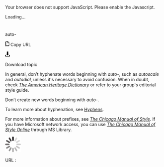 Your browser does not support JavaScript. Please enable the Javascript.

Loading...

# 

auto-

![Copy URL](back-up-backup_files/Copy.png)
Copy URL

![Download](back-up-backup_files/Download.png)

Download topic

In general, don’t hyphenate words beginning with *auto-*, such as *autoscale* and *autodial*, unless it's necessary to avoid confusion. When in doubt, check [*The American Heritage Dictionary*](https://ahdictionary.com/) or refer to your group's editorial style guide.

Don’t create new words beginning with *auto-.*

To learn more about hyphenation, see [Hyphens](https://worldready.cloudapp.net/Styleguide/Read?id=2700&topicid=28765).

For more information about prefixes, see [*The Chicago Manual of Style*](http://www.chicagomanualofstyle.org/home.html). If you have Microsoft network access, you can use [*The Chicago Manual of Style Online*](http://aka.ms/mslibrary/cms) through MS Library. 

![In progress](back-up-backup_files/activity-large.gif)

URL :
